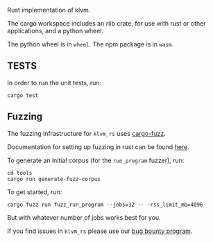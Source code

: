 Rust implementation of klvm.

The cargo workspace includes an rlib crate, for use with rust or other applications, and a python wheel.

The python wheel is in `wheel`. The npm package is in `wasm`.

## TESTS

In order to run the unit tests, run:

```
cargo test
```

## Fuzzing

The fuzzing infrastructure for `klvm_rs` uses [cargo-fuzz](https://github.com/rust-fuzz/cargo-fuzz).

Documentation for setting up fuzzing in rust can be found [here](https://rust-fuzz.github.io/book/cargo-fuzz.html).

To generate an initial corpus (for the `run_program` fuzzer), run:

```
cd tools
cargo run generate-fuzz-corpus
```

To get started, run:

```
cargo fuzz run fuzz_run_program --jobs=32 -- -rss_limit_mb=4096
```

But with whatever number of jobs works best for you.

If you find issues in `klvm_rs` please use our [bug bounty program](https://hackerone.com/chik_network).

